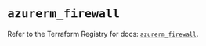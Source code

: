 # `azurerm_firewall`

Refer to the Terraform Registry for docs: [`azurerm_firewall`](https://registry.terraform.io/providers/hashicorp/azurerm/4.24.0/docs/resources/firewall).
